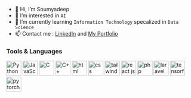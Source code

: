 - 👋 Hi, I’m Soumyadeep 
- 👀 I’m interested in ``AI``
- 🌱 I’m currently learning ``Information Technology`` specalized in ``Data Science``
- 📫 Contact me : [LinkedIn](https://www.linkedin.com/in/soumyadeep-ganguly-76652822a/) and [My Portfolio](https://soumyportfolio-soumyadeep002.vercel.app/)

<h3>Tools & Languages</h3>
<p align="left" style={display: flex; gap:5px}>
  <img width="40" height="40" src="https://cdn.worldvectorlogo.com/logos/python-5.svg" alt="Python">
  <img width="40" height="40" src="https://cdn.worldvectorlogo.com/logos/logo-javascript.svg" alt="JavaScript">
  <img width="40" height="40" src="https://cdn.worldvectorlogo.com/logos/c-1.svg" alt="C">
  <img width="40" height="40" src="https://cdn.worldvectorlogo.com/logos/c.svg" alt="C++">

  <img width="40" height="40" src="https://cdn.worldvectorlogo.com/logos/html-1.svg" alt="html">
  <img width="40" height="40" src="https://cdn.worldvectorlogo.com/logos/css-3.svg" alt="css">
  <img width="40" height="40" src="https://cdn.worldvectorlogo.com/logos/tailwind-css-2.svg" alt="tailwind css">
  <img width="40" height="40" src="https://cdn.worldvectorlogo.com/logos/react-2.svg" alt="react js">
  <img width="40" height="40" src="https://cdn.worldvectorlogo.com/logos/php-1.svg" alt="php">

  <img width="40" height="40" src="https://cdn.worldvectorlogo.com/logos/laravel-2.svg" alt="laravel">
  <img width="40" height="40" src="https://cdn.worldvectorlogo.com/logos/tensorflow-2.svg" alt="tensorflow">
  <img width="40" height="40" src="https://cdn.worldvectorlogo.com/logos/pytorch-2.svg" alt="pytorch">
  


</p>
<!---
Soumyadeep002/Soumyadeep002 is a ✨ special ✨ repository because its `README.md` (this file) appears on your GitHub profile.
You can click the Preview link to take a look at your changes.
--->
